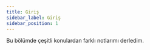 ```yaml
---
title: Giriş
sidebar_label: Giriş
sidebar_position: 1
---
```


Bu bölümde çeşitli konulardan farklı notlarımı derledim.
